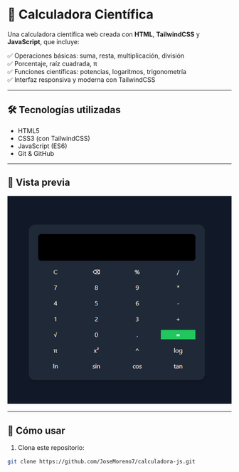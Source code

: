 # 🧮 Calculadora Científica

Una calculadora científica web creada con **HTML**, **TailwindCSS** y **JavaScript**, que incluye:

✅ Operaciones básicas: suma, resta, multiplicación, división  
✅ Porcentaje, raíz cuadrada, π  
✅ Funciones científicas: potencias, logaritmos, trigonometría  
✅ Interfaz responsiva y moderna con TailwindCSS  

---

## 🛠️ Tecnologías utilizadas

- HTML5
- CSS3 (con TailwindCSS)
- JavaScript (ES6)
- Git & GitHub

---

## 📸 Vista previa

![screenshot](./img/calculadora.PNG)

---

## 🚀 Cómo usar

1. Clona este repositorio:
```bash
git clone https://github.com/JoseMoreno7/calculadora-js.git
